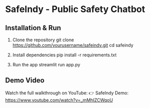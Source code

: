 SafeIndy - Public Safety Chatbot
================================

Installation & Run
------------------

1. Clone the repository
   git clone https://github.com/yourusername/safeindy.git
   cd safeindy

2. Install dependencies
   pip install -r requirements.txt

3. Run the app
   streamlit run app.py

Demo Video
----------
Watch the full walkthrough on YouTube:
👉 SafeIndy Demo: https://www.youtube.com/watch?v=_mMhIZCWqoU
